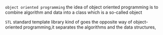 `object oriented programming`
the idea of object oriented programming is to combine algorithm and data into a class which is a so-called object

`STL`
standard template library kind of goes the opposite way of object-oriented programming,it separates the algorithms and the data structures,